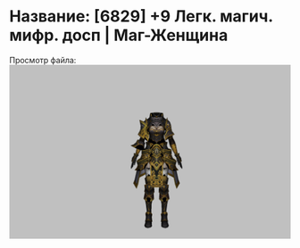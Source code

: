 # Название: [6829] +9 Легк. магич. мифр. досп | Маг-Женщина

Просмотр файла:
![p050023.png](p050023.png)